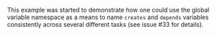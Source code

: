 This example was started to demonstrate how one could use the global
variable namespace as a means to name `creates` and `depends`
variables consistently across several different tasks (see issue #33
for details).
